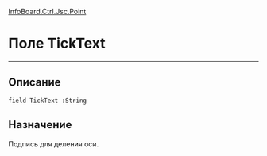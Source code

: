 ﻿---
Link: InfoBoard.Ctrl.Jsc.Point.@TickText
---

<!---  Навигация
[Имя проекта](#) :
-->
[InfoBoard.Ctrl.Jsc.Point](Default)

# Поле TickText
---

## Описание

    field TickText :String

<!--
## Аргументы{#Args}

### Аргумент1

Описание аргумента 1
-->

## Назначение

Подпись для деления оси.

<!--
## Пример

    TickText...
-->

